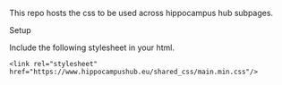 This repo hosts the css to be used across hippocampus hub subpages.

Setup

Include the following stylesheet in your html.

```<link rel="stylesheet" href="https://www.hippocampushub.eu/shared_css/main.min.css"/>```

